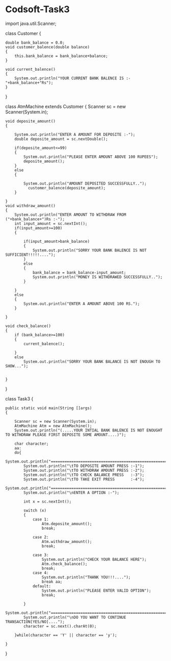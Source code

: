 # Codsoft-Task3


import java.util.Scanner;

class Customer
{

    double bank_balance = 0.0;
	void customer_balence(double balance)
	{
		this.bank_balance = bank_balance+balance;
    }

    void current_balence()
	{
        System.out.println("YOUR CURRENT BANK BALENCE IS :-"+bank_balance+"Rs");
    }
 
}

class AtmMachine extends Customer 
{
    Scanner sc = new Scanner(System.in);
	
	void deposite_amount() 
	{

        System.out.println("ENTER A AMOUNT FOR DEPOSITE :-");
        double deposite_amount = sc.nextDouble();

        if(deposite_amount<=99)
		{
            System.out.println("PLEASE ENTER AMOUNT ABOVE 100 RUPEES");
            deposite_amount();
        }
        else
		{

            System.out.println("AMOUNT DEPOSITED SUCCESSFULLY..");
              customer_balence(deposite_amount);   
        }

    }
	void withdraw_amount() 
	{
		System.out.println("ENTER AMOUNT TO WITHDRAW FROM ("+bank_balance+")Rs :-");
        int input_amount = sc.nextInt();
        if(input_amount>=100)
		{

            if(input_amount>bank_balance)
			{
                System.out.println("SORRY YOUR BANK BALENCE IS NOT SUFFICIENT!!!!!....");
			}
            else
			{
                bank_balance = bank_balance-input_amount;
                System.out.println("MONEY IS WITHDRAWED SUCCESSFULLY..");
            }

        }
        else
		{
            System.out.println("ENTER A AMOUNT ABOVE 100 RS.");
        }

    }

	void check_balance() 
	{
		if (bank_balance>=100)
		{
			current_balence();
			
		}
		else
			System.out.println("SORRY YOUR BANK BALANCE IS NOT ENOUGH TO SHOW...");
			
		
    }

}

class Task3
{

    public static void main(String []args)
	{

        Scanner sc = new Scanner(System.in);
        AtmMachine Atm = new AtmMachine();
		System.out.println("(.....YOUR INTIAL BANK BALENCE IS NOT ENOUGHT TO WITHDRAW PLEASE FIRST DEPOSITE SOME AMOUNT....)");

        char character;
		aa:
        do{
			System.out.println("===============================================================================================");
			System.out.println("\tTO DEPOSITE AMOUNT PRESS :-1");
            System.out.println("\tTO WITHDRAW AMOUNT PRESS :-2");
            System.out.println("\tTO CHECK BALANCE PRESS   :-3");
			System.out.println("\tTO TAKE EXIT PRESS       :-4");
			System.out.println("===============================================================================================");
            System.out.println("\nENTER A OPTION :-");

            int x = sc.nextInt();

            switch (x)
			{
                case 1: 
                    Atm.deposite_amount();
					break;
					
                case 2:
                    Atm.withdraw_amount();
					break;
        
                case 3: 
                    System.out.println("CHECK YOUR BALANCE HERE");
                    Atm.check_balance();
					break;
				case 4:
					System.out.println("THANK YOU!!!....");
					break aa;
                default:
                    System.out.println("PLEASE ENTER VALID OPTION");
					break;
             
            }
			System.out.println("===============================================================================================");
			System.out.println("\nDO YOU WANT TO CONTINUE TRANSACTION[YES/NO]....");
            character = sc.next().charAt(0);
        
        }while(character == 'Y' || character == 'y');

    }
}
